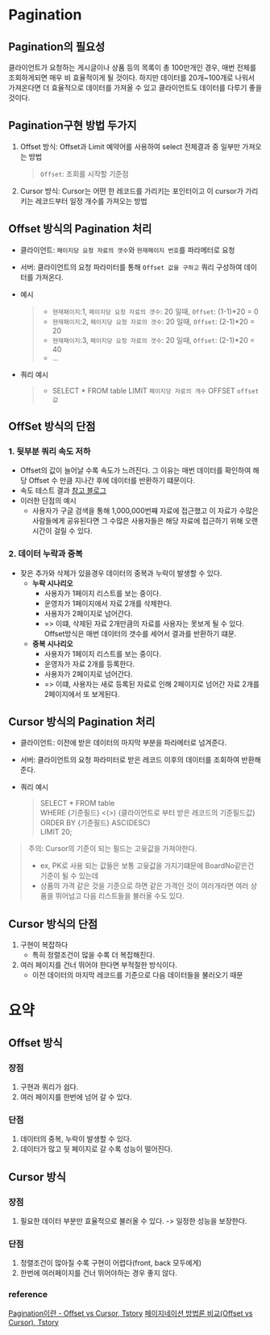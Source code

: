 # Pagination

## Pagination의 필요성
클라이언트가 요청하는 게시글이나 상품 등의 목록이 총 100만개인 경우, 매번 전체를 조회하게되면 매우 비 효율적이게 될 것이다.
하지만 데이터를 20개~100개로 나워서 가져온다면 더 효율적으로 데이터를 가져올 수 있고 클라이언트도 데이터를 다루기 좋을 것이다.

## Pagination구현 방법 두가지 
1. Offset 방식: Offset과 Limit 예약어를 사용하여 select 전체결과 중 일부만 가져오는 방법
    > `Offset`: 조회를 시작할 기준점
2. Cursor 방식: Cursor는 어떤 한 레코드를 가리키는 포인터이고 이 cursor가 가리키는 레코드부터 일정 개수를 가져오는 방법

## Offset 방식의 Pagination 처리
- 클라이언트: `페이지당 요청 자료의 갯수`와 `현재페이지 번호`를 파라메터로 요청
- 서버: 클라이언트의 요청 파라미터를 통해 `Offset 값을 구하고` 쿼리 구성하여 데이터를 가져온다.

- 예시
    > - `현재패이지`:1, `페이지당 요청 자료의 갯수`: 20 일때, `Offset`: (1-1)*20 = 0
    > - `현재패이지`:2, `페이지당 요청 자료의 갯수`: 20 일때, `Offset`: (2-1)*20 = 20 
    > - `현재패이지`:3, `페이지당 요청 자료의 갯수`: 20 일때, `Offset`: (2-1)*20 = 40
    > - ...

- 쿼리 예시
    > - SELECT * FROM table LIMIT `페이지당 자료의 개수` OFFSET `offset값`

## OffSet 방식의 단점
### 1. 뒷부분 쿼리 속도 저하
   - Offset의 값이 늘어날 수록 속도가 느려진다. 그 이유는 매번 데이터를 확인하여 해당 Offset 수 만큼 지나간 후에 데이터를 반환하기 떄문이다.
   - 속도 테스트 결과 [참고 블로그](https://betterdev.tistory.com/17#-----%--OFFSET%--%EA%B-%--%EC%--%--%--%EB%--%B-%EB%A-%B-%--%EC%BF%BC%EB%A-%AC%--%EC%--%-D%EB%-F%--%--%EC%B-%A-%EC%-D%B-%--%ED%--%-C%EC%-A%A-%ED%-A%B-)
   - 이러한 단점의 예시
     - 사용자가 구글 검색을 통해 1,000,000번쨰 자료에 접근했고 이 자료가 수많은 사람들에게 공유된다면 그 수많은 사용자들은 해당 자료에 접근하기 위해 오랜 시간이 걸릴 수 있다.
### 2. 데이터 **누락**과 **중복**
   - 잦은 추가와 삭제가 있을경우 데이터의 중복과 누락이 발생할 수 있다.
     - **누락 시나리오**
       - 사용자가 1페이지 리스트를 보는 중이다.
       - 운영자가 1페이지에서 자료 2개를 삭제한다.
       - 사용자가 2페이지로 넘어간다.
       - => 이떄, 삭제된 자료 2개만큼의 자료를 사용자는 못보게 될 수 있다. Offset방식은 매번 데이터의 갯수를 세어서 결과를 반환하기 떄문.
     - **중복 시나리오**
       - 사용자가 1페이지 리스트를 보는 중이다.
       - 운영자가 자료 2개를 등록한다.
       - 사용자가 2페이지로 넘어간다.
       - => 이떄, 사용자는 새로 등록된 자료로 인해 2페이지로 넘어간 자료 2개를 2페이지에서 또 보게된다.

## Cursor 방식의 Pagination 처리
- 클라이언트: 이전에 받은 데이터의 마지막 부분을 파라메터로 넘겨준다. 
- 서버: 클라이언트의 요청 파라미터로 받은 레코드 이후의 데이터를 조회하여 반환해준다.

- 쿼리 예시
  > SELECT * FROM table <br>
  > WHERE {기준필드} <(>) {클라이언트로 부터 받은 레코드의 기준필드값} <br> 
  > ORDER BY {기준필드} ASC(DESC) <br>
  > LIMIT 20;

> 주의: Cursor의 기준이 되는 필드는 고윳값을 가져야한다.
> - ex, PK로 사용 되는 값들은 보통 고윳값을 가지기떄문에 BoardNo같은건 기준이 될 수 있는데 
> - 상품의 가격 같은 것을 기준으로 하면 같은 가격인 것이 여러개라면 여러 상품을 뛰어넘고 다음 리스트들을 불러올 수도 있다.

## Cursor 방식의 단점
1. 구현이 복잡하다
    - 특히 정렬조건이 많을 수록 더 복잡해진다.
2. 여러 페이지를 건너 뛰어야 한다면 부적절한 방식이다.
    - 이전 데이터의 마지막 레코드를 기준으로 다음 데이터들을 불러오기 때문

# 요약

## Offset 방식
### 장점
1. 구현과 쿼리가 쉽다.
2. 여러 페이지를 한번에 넘어 갈 수 있다.
### 단점
1. 데이터의 중복, 누락이 발생할 수 있다.
2. 데이터가 많고 뒷 페이지로 갈 수록 성능이 떨어진다.

## Cursor 방식
### 장점
1. 필요한 데이터 부분만 효율적으로 불러올 수 있다. -> 일정한 성능을 보장한다.
### 단점
1. 정렬조건이 많아질 수록 구현이 어렵다(front, back 모두에게)
2. 한번에 여러페이지를 건너 뛰어야하는 경우 좋지 않다.

### reference
[Pagination이란 - Offset vs Cursor, Tstory](https://betterdev.tistory.com/17)
[페이지네이션 방법론 비교(Offset vs Cursor), Tstory](https://one-armed-boy.tistory.com/entry/%ED%8E%98%EC%9D%B4%EC%A7%80%EB%84%A4%EC%9D%B4%EC%85%98-%EB%B0%A9%EB%B2%95%EB%A1%A0-%EB%B9%84%EA%B5%90Offset-vs-Cursor)